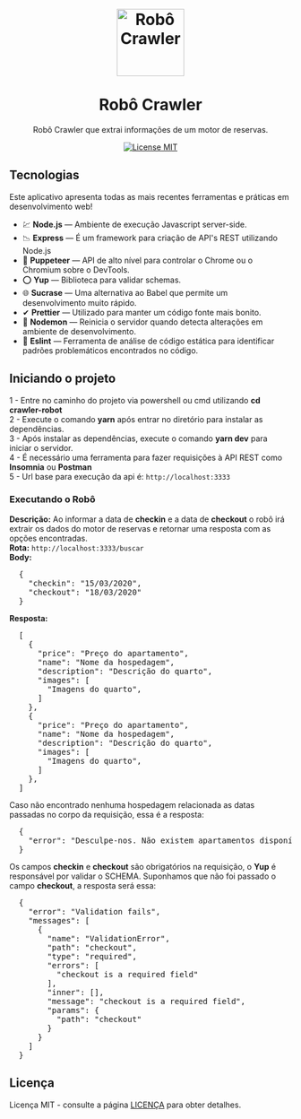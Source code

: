<h1 align="center">
<br>
  <img src="https://media.glassdoor.com/sqll/2806339/asksuite-brazil-squarelogo-1563777768189.png" alt="Robô Crawler" width="120">
<br>
<br>
Robô Crawler
</h1>

<p align="center">Robô Crawler que extrai informações de um motor de reservas.</p>

<p align="center">
  <a href="https://opensource.org/licenses/MIT">
    <img src="https://img.shields.io/badge/License-MIT-blue.svg" alt="License MIT">
  </a>
</p>

## Tecnologias
[//]: # (Add the features of your project here:)
Este aplicativo apresenta todas as mais recentes ferramentas e práticas em desenvolvimento web!

- 💹 **Node.js** — Ambiente de execução Javascript server-side.
- 📉 **Express** — É um framework para criação de API's REST utilizando Node.js
- 📶 **Puppeteer** — API de alto nível para controlar o Chrome ou o Chromium sobre o DevTools.
- ⭕ **Yup** — Biblioteca para validar schemas.
- 🌐 **Sucrase** — Uma alternativa ao Babel que permite um desenvolvimento muito rápido.
- ✔ **Prettier** — Utilizado para manter um código fonte mais bonito.
- 🧲 **Nodemon** — Reinicia o servidor quando detecta alterações em ambiente de desenvolvimento.
- 🔷 **Eslint** — Ferramenta de análise de código estática para identificar padrões problemáticos encontrados no código.

## Iniciando o projeto

1 - Entre no caminho do projeto via powershell ou cmd utilizando **cd crawler-robot** <br />
2 - Execute o comando **yarn** após entrar no diretório para instalar as dependências. <br />
3 - Após instalar as dependências, execute o comando **yarn dev** para iniciar o servidor. <br />
4 - É necessário uma ferramenta para fazer requisições à API REST como **Insomnia** ou **Postman** <br />
5 - Url base para execução da api é: ```http://localhost:3333```

### Executando o Robô

**Descrição:** Ao informar a data de **checkin** e a data de **checkout** o robô irá extrair os dados do motor de reservas e retornar uma resposta com as opções encontradas. <br />
**Rota:** ```http://localhost:3333/buscar``` <br />
**Body:**
<pre>
  {
    "checkin": "15/03/2020",
    "checkout": "18/03/2020"
  }
</pre>

**Resposta:** <br/>
<pre>
  [
    {
      "price": "Preço do apartamento",
      "name": "Nome da hospedagem",
      "description": "Descrição do quarto",
      "images": [
        "Imagens do quarto",
      ]
    },
    {
      "price": "Preço do apartamento",
      "name": "Nome da hospedagem",
      "description": "Descrição do quarto",
      "images": [
        "Imagens do quarto",
      ]
    },
  ]
</pre>

Caso não encontrado nenhuma hospedagem relacionada as datas passadas no corpo da requisição, essa é a resposta:

<pre>
  {
    "error": "Desculpe-nos. Não existem apartamentos disponíveis para a pesquisa realizada."
  }
</pre>

Os campos **checkin** e **checkout** são obrigatórios na requisição, o **Yup** é responsável por validar o SCHEMA.
Suponhamos que não foi passado o campo **checkout**, a resposta será essa:

<pre>
  {
    "error": "Validation fails",
    "messages": [
      {
        "name": "ValidationError",
        "path": "checkout",
        "type": "required",
        "errors": [
          "checkout is a required field"
        ],
        "inner": [],
        "message": "checkout is a required field",
        "params": {
          "path": "checkout"
        }
      }
    ]
  }
</pre>

## Licença

Licença MIT - consulte a página [LICENÇA](https://opensource.org/licenses/MIT) para obter detalhes.
